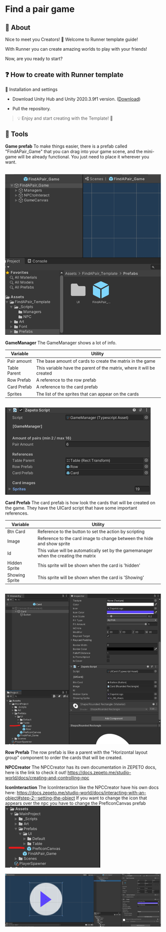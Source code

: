 
# Find a pair game

## 📢 About

Nice to meet you Creators! 👋 Welcome to Runner template guide!

With Runner you can create amazing worlds to play with your friends!

Now, are you ready to start?

  

## ❓ How to create with Runner template

:wrench: Installation and settings

- Download Unity Hub and Unity 2020.3.9f1 version. ([Download](https://unity.com/releases/editor/archive))

- Pull the repository.

  

> 💡 Enjoy and start creating with the Template! :tada:

  

## 🔨 Tools

**Game prefab**
To make things easier, there is a prefab called "FindAPair_Game" that you can drag into your game scene, and the mini-game will be already functional. You just need to place it wherever you want.

<br><img src = "docs/images/fapt_prefab.png" alt ="fapt prefab img"></img><br>


**GameManager**
The GameManager shows a lot of info.

| Variable       | Utility                                                                                                     |
| -------------- | ----------------------------------------------------------------------------------------------------------- |
| Pair amount    | The base amount of cards to create the matrix in the game                                                   |
| Table Parent   | This variable have the parent of the matrix, where it will be created                                       |
| Row Prefab     | A reference to the row prefab                                                                               |
| Card Prefab    | A reference to the card prefab                                                                              |
| Sprites        | The list of the sprites that can appear on the cards                                                        |

<br><img src = "docs/images/gamemanager.png" alt = "gamemanager img"></img><br>

**Card Prefab**
The card prefab is how look the cards that will be created on the game.
They have the UICard script that have some important references.

| Variable       | Utility                                                                              |
| -------------- | ------------------------------------------------------------------------------------ |
| Btn Card       | Reference to the button to set the action by scripting                               |
| Image          | Reference to the card image to change between the hide and show sprite               |
| Id             | This value will be automatically set by the gamemanager when the creating the matrix |
| Hidden Sprite  | This sprite will be shown when the card is 'hidden'                                  |
| Showing Sprite | This sprite will be shown when the card is 'Showing'                                 |

<br><img src = "docs/images/cardprefab.png" alt = "gamemanager img"></img><br>

**Row Prefab**
The row prefab is like a parent with the "Horizontal layout group" component to order the cards that will be created.

**NPCCreator**
The NPCCreator has its own documentation in ZEPETO docs, here is the link to check it out! https://docs.zepeto.me/studio-world/docs/creating-and-controlling-npc

**IconInteraction**
The IconInteraction like the NPCCreator have his own docs here: 
https://docs.zepeto.me/studio-world/docs/interacting-with-an-object#step-2--setting-the-object
If you want to change the icon that appears over the npc you have to change the PrefIconCanvas prefab
<br><img src = "docs/images/IconInteractionPrefab.png" alt = "Icon Interaction Canvas img"></img><br>
<br><img src = "docs/images/IconInteractionCanvas.png" alt = "Icon Interaction Canvas img"></img><br>


